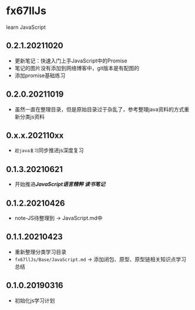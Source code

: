 # fx67llJs
learn JavaScript

## 0.2.1.20211020
* 更新笔记：快速入门上手JavaScript中的Promise  
* 笔记的图片没有添加到网络博客中，git版本是有配图的  
* 添加promise基础练习  

## 0.2.0.20211019
* 虽然一直在整理目录，但是原始目录过于杂乱了，参考整理java资料的方式重新分类js资料  

## 0.x.x.202110xx
* `趁java复习`同步推进js深度复习  

## 0.1.3.20210621
* 开始推进***JavaScript语言精粹 读书笔记***

## 0.1.2.20210426
* note-JS待整理到 -> JavaScript.md中

## 0.1.1.20210423
* 重新整理分类学习目录
* `fx67llJs/Base/JavaScript.md` -> 添加闭包、原型、原型链相关知识点学习总结

## 0.1.0.20190316
* 初始化js学习计划